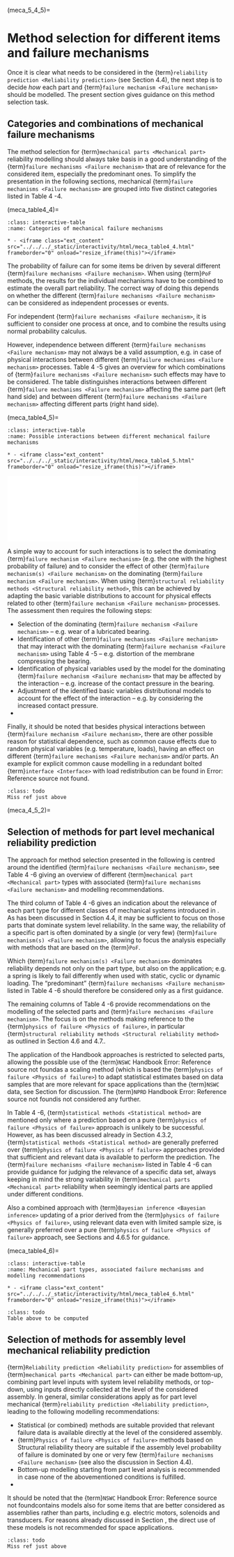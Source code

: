 (meca_5_4_5)=
# Method selection for different items and failure mechanisms

Once it is clear what needs to be considered in the {term}`reliability prediction <Reliability prediction>` (see Section 4.4), the next step is to decide _how_ each part and {term}`failure mechanism <Failure mechanism>` should be modelled. The present section gives guidance on this method selection task.

## Categories and combinations of mechanical failure mechanisms
The method selection for {term}`mechanical parts <Mechanical part>` reliability modelling should always take basis in a good understanding of the {term}`failure mechanisms <Failure mechanism>` that are of relevance for the considered item, especially the predominant ones. To simplify the presentation in the following sections, mechanical {term}`failure mechanisms <Failure mechanism>` are grouped into five distinct categories listed in Table  4 -4.

(meca_table4_4)=
```{list-table} Categories of mechanical failure mechanisms
:class: interactive-table
:name: Categories of mechanical failure mechanisms

* - <iframe class="ext_content" src="../../../_static/interactivity/html/meca_table4_4.html" frameborder="0" onload="resize_iframe(this)"></iframe>
```

The probability of failure can for some items be driven by several different {term}`failure mechanisms <Failure mechanism>`. When using {term}`PoF` methods, the results for the individual mechanisms have to be combined to estimate the overall part reliability. The correct way of doing this depends on whether the different {term}`failure mechanisms <Failure mechanism>` can be considered as independent processes or events.

For independent {term}`failure mechanisms <Failure mechanism>`, it is sufficient to consider one process at once, and to combine the results using normal probability calculus.

However, independence between different {term}`failure mechanisms <Failure mechanism>` may not always be a valid assumption, e.g. in case of physical interactions between different {term}`failure mechanisms <Failure mechanism>` processes. Table   4 -5 gives an overview for which combinations of {term}`failure mechanisms <Failure mechanism>` such effects may have to be considered. The table distinguishes interactions between different {term}`failure mechanisms <Failure mechanism>` affecting the same part (left hand side) and between different {term}`failure mechanisms <Failure mechanism>` affecting different parts (right hand side).

(meca_table4_5)=
```{list-table} Possible interactions between different mechanical failure mechanisms
:class: interactive-table
:name: Possible interactions between different mechanical failure mechanisms

* - <iframe class="ext_content" src="../../../_static/interactivity/html/meca_table4_5.html" frameborder="0" onload="resize_iframe(this)"></iframe>
```

<iframe class="ext_content" src="../../../_static/interactivity/html/decision_tree2.html" frameborder="0" onload="resize_iframe(this)"></iframe>

A simple way to account for such interactions is to select the dominating {term}`failure mechanism <Failure mechanism>` (e.g. the one with the highest probability of failure) and to consider the effect of other {term}`failure mechanism(s) <Failure mechanism>` on the dominating {term}`failure mechanism <Failure mechanism>`. When using {term}`structural reliability methods <Structural reliability method>`, this can be achieved by adapting the basic variable distributions to account for physical effects related to other {term}`failure mechanism <Failure mechanism>` processes. The assessment then requires the following steps:

* Selection of the dominating {term}`failure mechanism <Failure mechanism>` – e.g. wear of a lubricated bearing.
* Identification of other {term}`failure mechanisms <Failure mechanism>` that may interact with the dominating {term}`failure mechanism <Failure mechanism>` using Table   4 -5 – e.g. distortion of the membrane compressing the bearing.
* Identification of physical variables used by the model for the dominating {term}`failure mechanism <Failure mechanism>` that may be affected by the interaction – e.g. increase of the contact pressure in the bearing.
* Adjustment of the identified basic variables distributional models to account for the effect of the interaction – e.g. by considering the increased contact pressure.
* 
Finally, it should be noted that besides physical interactions between {term}`failure mechanism <Failure mechanism>`, there are other possible reason for statistical dependence, such as common cause effects due to random physical variables (e.g. temperature, loads), having an effect on different {term}`failure mechanisms <Failure mechanism>` and/or parts. An example for explicit common cause modelling in a redundant bolted {term}`interface <Interface>` with load redistribution can be found in Error: Reference source not found.

```{admonition} Todo
:class: todo
Miss ref just above
```
(meca_4_5_2)=
## Selection of methods for part level mechanical reliability prediction
The approach for method selection presented in the following is centred around the identified {term}`failure mechanisms <Failure mechanism>`, see Table   4 -6 giving an overview of different {term}`mechanical part <Mechanical part>` types with associated {term}`failure mechanisms <Failure mechanism>` and modelling recommendations.

The third column of Table   4 -6 gives an indication about the relevance of each part type for different classes of mechanical systems introduced in . As has been discussed in Section 4.4, it may be sufficient to focus on those parts that dominate system level reliability. In the same way, the reliability of a specific part is often dominated by a single (or very few) {term}`failure mechanism(s) <Failure mechanism>`, allowing to focus the analysis especially with methods that are based on the {term}`PoF`. 

Which {term}`failure mechanism(s) <Failure mechanism>` dominates reliability depends not only on the part type, but also on the application; e.g. a spring is likely to fail differently when used with static, cyclic or dynamic loading. The “predominant” {term}`failure mechanisms <Failure mechanism>` listed in Table   4 -6 should therefore be considered only as a first guidance.

The remaining columns of Table   4 -6 provide recommendations on the modelling of the selected parts and {term}`failure mechanisms <Failure mechanism>`. The focus is on the methods making reference to the {term}`physics of failure <Physics of failure>`, in particular {term}`structural reliability methods <Structural reliability method>` as outlined in Section 4.6 and 4.7.. 

The application of the Handbook approaches is restricted to selected parts, allowing the possible use of the {term}`NSWC` Handbook Error: Reference source not foundas a scaling method (which is based the {term}`physics of failure <Physics of failure>`) to adapt statistical estimates based on data samples that are more relevant for space applications than the {term}`NSWC` data, see Section  for discussion. The {term}`NPRD` Handbook Error: Reference source not foundis not considered any further. 

In Table   4 -6, {term}`statistical methods <Statistical method>` are mentioned only where a prediction based on a pure {term}`physics of failure <Physics of failure>` approach is unlikely to be successful. However, as has been discussed already in Section 4.3.2, {term}`statistical methods <Statistical method>` are generally preferred over {term}`physics of failure <Physics of failure>` approaches provided that sufficient and relevant data is available to perform the prediction. The {term}`failure mechanisms <Failure mechanism>` listed in Table   4 -6 can provide guidance for judging the relevance of a specific data set, always keeping in mind the strong variability in {term}`mechanical parts <Mechanical part>` reliability when seemingly identical parts are applied under different conditions.

Also a combined approach with {term}`Bayesian inference <Bayesian inference>` updating of a prior derived from the {term}`physics of failure <Physics of failure>`, using relevant data even with limited sample size, is generally preferred over a pure {term}`physics of failure <Physics of failure>` approach, see Sections  and 4.6.5 for guidance.

(meca_table4_6)=
```{list-table} Mechanical part types, associated failure mechanisms and modelling recommendations
:class: interactive-table
:name: Mechanical part types, associated failure mechanisms and modelling recommendations

* - <iframe class="ext_content" src="../../../_static/interactivity/html/meca_table4_6.html" frameborder="0" onload="resize_iframe(this)"></iframe>
```

```{admonition} Todo
:class: todo
Table above to be computed
```

## Selection of methods for assembly level mechanical reliability prediction
{term}`Reliability prediction <Reliability prediction>` for assemblies of {term}`mechanical parts <Mechanical part>` can either be made bottom-up, combining part level inputs with system level reliability methods, or top-down, using inputs directly collected at the level of the considered assembly. In general, similar considerations apply as for part level mechanical {term}`reliability prediction <Reliability prediction>`, leading to the following modelling recommendations:

* Statistical (or combined) methods are suitable provided that relevant failure data is available directly at the level of the considered assembly.
* {term}`Physics of failure <Physics of failure>` methods based on Structural reliability theory are suitable if the assembly level probability of failure is dominated by one or very few {term}`failure mechanisms <Failure mechanism>` (see also the discussion in Section 4.4).
* Bottom-up modelling starting from part level analysis is recommended in case none of the abovementioned conditions is fulfilled.
* 
It should be noted that the {term}`NSWC` Handbook Error: Reference source not foundcontains models also for some items that are better considered as assemblies rather than parts, including e.g. electric motors, solenoids and transducers. For reasons already discussed in Section , the direct use of these models is not recommended for space applications.

```{admonition} Todo
:class: todo
Miss ref just above
```


